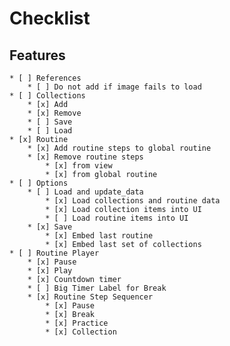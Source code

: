 # Checklist

## Features
	* [ ] References
		* [ ] Do not add if image fails to load
	* [ ] Collections
		* [x] Add
		* [x] Remove
		* [ ] Save
		* [ ] Load
	* [x] Routine
		* [x] Add routine steps to global routine
		* [x] Remove routine steps
			* [x] from view
			* [x] from global routine
	* [ ] Options
		* [ ] Load and update_data
			* [x] Load collections and routine data
			* [x] Load collection items into UI
			* [ ] Load routine items into UI
		* [x] Save
			* [x] Embed last routine
			* [x] Embed last set of collections
	* [ ] Routine Player
		* [x] Pause
		* [x] Play
		* [x] Countdown timer
		* [ ] Big Timer Label for Break
		* [x] Routine Step Sequencer
			* [x] Pause
			* [x] Break
			* [x] Practice
			* [x] Collection
